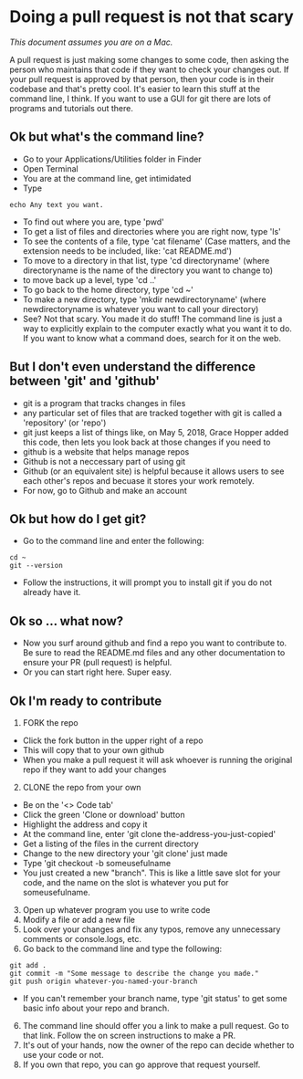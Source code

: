 # Doing a pull request is not that scary
*This document assumes you are on a Mac.*

A pull request is just making some changes to some code, then asking the person who maintains that code if they want to check your changes out. If your pull request is approved by that person, then your code is in their codebase and that's pretty cool. It's easier to learn this stuff at the command line, I think. If you want to use a GUI for git there are lots of programs and tutorials out there.

## Ok but what's the command line? 
- Go to your Applications/Utilities folder in Finder
- Open Terminal
- You are at the command line, get intimidated
- Type 
```
echo Any text you want.
```
- To find out where you are, type 'pwd'
- To get a list of files and directories where you are right now, type 'ls'
- To see the contents of a file, type 'cat filename' (Case matters, and the extension needs to be included, like: 'cat README.md')
- To move to a directory in that list, type 'cd directoryname' (where directoryname is the name of the directory you want to change to)
- to move back up a level, type 'cd ..'
- To go back to the home directory, type 'cd ~'
- To make a new directory, type 'mkdir newdirectoryname' (where newdirectoryname is whatever you want to call your directory)
- See? Not that scary. You made it do stuff! The command line is just a way to explicitly explain to the computer exactly what you want it to do. If you want to know what a command does, search for it on the web. 

## But I don't even understand the difference between 'git' and 'github'
- git is a program that tracks changes in files
 - any particular set of files that are tracked together with git is called a 'repository' (or 'repo')
 - git just keeps a list of things like, on May 5, 2018, Grace Hopper added this code, then lets you look back at those changes if you need to
- github is a website that helps manage repos
- Github is not a neccessary part of using git
- Github (or an equivalent site) is helpful because it allows users to see each other's repos and becuase it stores your work remotely.
- For now, go to Github and make an account

## Ok but how do I get git?
- Go to the command line and enter the following:
```
cd ~
git --version
```
- Follow the instructions, it will prompt you to install git if you do not already have it.

## Ok so ... what now?
- Now you surf around github and find a repo you want to contribute to. Be sure to read the README.md files and any other documentation to ensure your PR (pull request) is helpful.
- Or you can start right here. Super easy.

## Ok I'm ready to contribute

1. FORK the repo 
 - Click the fork button in the upper right of a repo
 - This will copy that to your own github
 - When you make a pull request it will ask whoever is running the original repo if they want to add your changes
2. CLONE the repo from your own
 - Be on the '<> Code tab'
 - Click the green 'Clone or download' button
 - Highlight the address and copy it
 - At the command line, enter 'git clone the-address-you-just-copied'
 - Get a listing of the files in the current directory
 - Change to the new directory your 'git clone' just made
 - Type 'git checkout -b someusefulname
 - You just created a new "branch". This is like a little save slot for your code, and the name on the slot is whatever you put for someusefulname.
3. Open up whatever program you use to write code
4. Modify a file or add a new file
5. Look over your changes and fix any typos, remove any unnecessary comments or console.logs, etc.
5. Go back to the command line and type the following:
```
git add .
git commit -m "Some message to describe the change you made."
git push origin whatever-you-named-your-branch
```
- If you can't remember your branch name, type 'git status' to get some basic info about your repo and branch.
6. The command line should offer you a link to make a pull request. Go to that link. Follow the on screen instructions to make a PR. 
7. It's out of your hands, now the owner of the repo can decide whether to use your code or not.
8. If you own that repo, you can go approve that request yourself.
